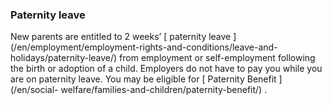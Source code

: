 ###  Paternity leave

New parents are entitled to 2 weeks’ [ paternity leave
](/en/employment/employment-rights-and-conditions/leave-and-
holidays/paternity-leave/) from employment or self-employment following the
birth or adoption of a child. Employers do not have to pay you while you are
on paternity leave. You may be eligible for [ Paternity Benefit ](/en/social-
welfare/families-and-children/paternity-benefit/) .

